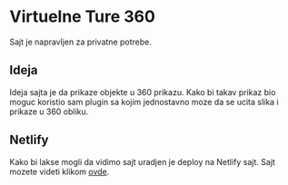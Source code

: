 # Virtuelne Ture 360

Sajt je napravljen za privatne potrebe.

## Ideja
Ideja sajta je da prikaze objekte u 360 prikazu. Kako bi takav prikaz bio moguc
koristio sam plugin sa kojim jednostavno moze da se ucita slika i prikaze u 360 obliku.

## Netlify

Kako bi lakse mogli da vidimo sajt uradjen je deploy na Netlify sajt.
Sajt mozete videti klikom [ovde](https://keen-pixie-237550.netlify.app/).